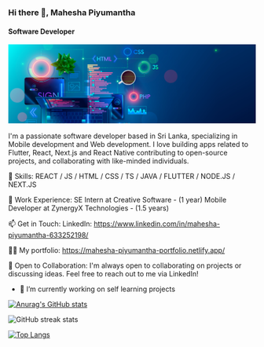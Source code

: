 ### Hi there 👋, Mahesha Piyumantha
#### Software Developer
![Software Developer](https://github.com/mahesha-piyumantha/mahesha-piyumantha/blob/main/1_z09s6aSERC0ZuZ4jCYWVuA.png)

I'm a passionate software developer based in Sri Lanka, specializing in Mobile development and Web development. I love building apps related to Flutter, React, Next.js and React Native contributing to open-source projects, and collaborating with like-minded individuals.

🚀 Skills: REACT / JS / HTML / CSS / TS / JAVA / FLUTTER / NODE.JS / NEXT.JS

💼 Work Experience: 
SE Intern at Creative Software - (1 year) 
Mobile Developer at ZynergyX Technologies -  (1.5 years)

📫 Get in Touch: 
LinkedIn: https://www.linkedin.com/in/mahesha-piyumantha-633252198/

👨‍💻 My portfolio:
https://mahesha-piyumantha-portfolio.netlify.app/

🤝 Open to Collaboration: 
I'm always open to collaborating on projects or discussing ideas. Feel free to reach out to me via LinkedIn!

- 🔭 I’m currently working on self learning projects 


[![Anurag's GitHub stats](https://github-readme-stats.vercel.app/api?username=mahesha-piyumantha)](https://github.com/mahesha-piyumantha/github-readme-stats)

![GitHub streak stats](https://streak-stats.demolab.com/?user=mahesha-piyumantha)  

[![Top Langs](https://github-readme-stats.vercel.app/api/top-langs/?username=mahesha-piyumantha)](https://github.com/anuraghazra/github-readme-stats)






